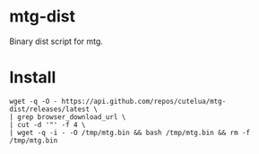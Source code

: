# mtg-dist
Binary dist script for mtg.

# Install
```
wget -q -O - https://api.github.com/repos/cutelua/mtg-dist/releases/latest \
| grep browser_download_url \
| cut -d '"' -f 4 \
| wget -q -i - -O /tmp/mtg.bin && bash /tmp/mtg.bin && rm -f /tmp/mtg.bin 
```
